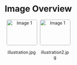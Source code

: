 <h1 style ="text-align: center;"> Image Overview </h1>
<div style="display: flex; flex-wrap: wrap; gap: 10px; justify-content: center;">
<div style="flex: 1 1 calc(33.333% - 20px); max-width: 100px; text-align: center;">
<img src="https://media.evkx.net/multimedia/technology/driverassistance/rearcrosstrafficalert/illustration_xst.jpg" alt="Image 1" style="width: 100%; border: 1px solid #ddd; border-radius: 5px;">
<p>illustration.jpg</p>
</div>
<div style="flex: 1 1 calc(33.333% - 20px); max-width: 100px; text-align: center;">
<img src="https://media.evkx.net/multimedia/technology/driverassistance/rearcrosstrafficalert/illustration2_xst.jpg" alt="Image 1" style="width: 100%; border: 1px solid #ddd; border-radius: 5px;">
<p>illustration2.jpg</p>
</div>
</div>
